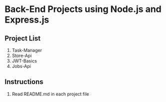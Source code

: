 # Back-End Projects using Node.js and Express.js
## Project List
1. Task-Manager
2. Store-Api
3. JWT-Basics
4. Jobs-Api

## Instructions
1. Read README.md in each project file
